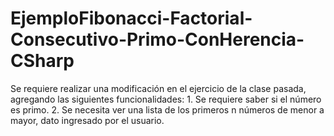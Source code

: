 # EjemploFibonacci-Factorial-Consecutivo-Primo-ConHerencia-CSharp
Se requiere realizar una modificación en el ejercicio de la clase pasada, agregando las siguientes funcionalidades: 1. Se requiere saber si el número es primo. 2. Se necesita ver una lista de los primeros n números de menor a mayor, dato ingresado por el usuario.
